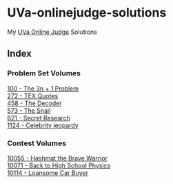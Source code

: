 # UVa-onlinejudge-solutions
My [UVa Online Judge](https://uva.onlinejudge.org/index.php) Solutions

## Index
### Problem Set Volumes
[100 - The 3n + 1 Problem](https://github.com/nas7ybruises/uva-onlinejudge-solutions/blob/master/Problem%20Set%20Volumes/Volume%2001/100.cpp)<br>
[272 - TEX Quotes](https://github.com/nas7ybruises/uva-onlinejudge-solutions/blob/master/Problem%20Set%20Volumes/Volume%2002/272.cpp)<br>
[458 - The Decoder](https://github.com/nas7ybruises/uva-onlinejudge-solutions/blob/master/Problem%20Set%20Volumes/Volume%2004/458.cpp)<br>
[573 - The Snail](https://github.com/nas7ybruises/uva-onlinejudge-solutions/blob/master/Problem%20Set%20Volumes/Volume%2005/573.cpp)<br>
[621 - Secret Research](https://github.com/nas7ybruises/uva-onlinejudge-solutions/blob/master/Problem%20Set%20Volumes/Volume%2006/621.cpp)<br>
[1124 - Celebrity jeopardy](https://github.com/nas7ybruises/uva-onlinejudge-solutions/blob/master/Problem%20Set%20Volumes/Volume%2011/1124.cpp)<br>
### Contest Volumes
[10055 - Hashmat the Brave Warrior](https://github.com/nas7ybruises/uva-onlinejudge-solutions/blob/master/Contest%20Volumes/Volume%20100/10055.cpp)<br>
[10071 - Back to High School Physics](https://github.com/nas7ybruises/uva-onlinejudge-solutions/blob/master/Contest%20Volumes/Volume%20100/10071.cpp)<br>
[10114 - Loansome Car Buyer](https://github.com/nas7ybruises/uva-onlinejudge-solutions/blob/master/Contest%20Volumes/Volume%20101/10114.cpp)<br>
